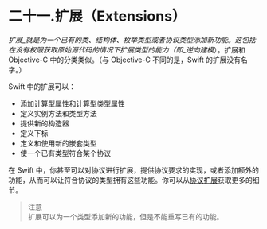 # 二十一.扩展（Extensions）

_扩展_就是为一个已有的类、结构体、枚举类型或者协议类型添加新功能。这包括在没有权限获取原始源代码的情况下扩展类型的能力（即_逆向建模_）。扩展和 Objective-C 中的分类类似。（与 Objective-C 不同的是，Swift 的扩展没有名字。）

Swift 中的扩展可以：

* 添加计算型属性和计算型类型属性
* 定义实例方法和类型方法
* 提供新的构造器
* 定义下标
* 定义和使用新的嵌套类型
* 使一个已有类型符合某个协议

在 Swift 中，你甚至可以对协议进行扩展，提供协议要求的实现，或者添加额外的功能，从而可以让符合协议的类型拥有这些功能。你可以从[协议扩展](http://wiki.jikexueyuan.com/project/swift/chapter2/22_Protocols.html#protocol_extensions)获取更多的细节。

> 注意  
> 扩展可以为一个类型添加新的功能，但是不能重写已有的功能。



